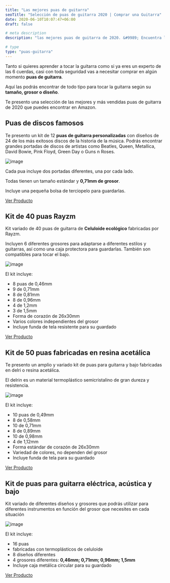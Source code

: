 ```yaml
---
title: "Las mejores puas de guitarra"
seoTitle: "Selección de puas de guitarra 2020 | Comprar una Guitarra"
date: 2020-06-10T10:07:47+06:00
draft: false

# meta description
description: "las mejores puas de guitarra de 2020. &#9989; Encuentra los mejores y más originales diseños. Puas de metallica, pink floyd, queen o beatles."

# type
type: "puas-guitarra"
---
```


Tanto si quieres aprender a tocar la guitarra como si ya eres un experto de las 6 cuerdas, casi con toda seguridad vas a necesitar comprar en algún momento **puas de guitarra**.

Aquí las podrás encontrar de todo tipo para tocar la guitarra según su **tamaño, grosor o diseño**.

Te presento una selección de las mejores y más vendidas puas de guitarra de 2020 que puedes encontrar en Amazon.

## Puas de discos famosos

Te presento un kit de 12 **puas de guitarra personalizadas** con diseños de 24 de los más exitosos discos de la historia de la música. Podrás encontrar grandes portadas de discos de artistas como Beatles, Queen, Metallica, David Bowie, Pink Floyd, Green Day o Guns n Roses.

![image](../../images/puas/puas-guitarra-portadas-discos.png)

Cada pua incluye dos portadas diferentes, una por cada lado.

Todas tienen un tamaño estándar y **0,71mm de grosor**.

Incluye una pequeña bolsa de terciopelo para guardarlas.

<div>
	<a href="https://amzn.to/3eFBBdV" class="btn" rel="nofollow" target="_blank">Ver Producto</a>
</div>

## Kit de 40 puas Rayzm

Kit variado de 40 puas de guitarra de **Celuloide ecológico** fabricadas por Rayzm.

Incluyen 6 diferentes grosores para adaptarse a diferentes estilos y guitarras, así como una caja protectora para guardarlas. También son compatibles para tocar el bajo.

![image](../../images/puas/puas-rayzm.jpg)

El kit incluye:

* 8 puas de 0,46mm
* 9 de 0,71mm
* 8 de 0,81mm
* 8 de 0,96mm
* 4 de 1,2mm
* 3 de 1,5mm
* Forma de corazón de 26x30mm
* Varios colores independientes del grosor
* Incluye funda de tela resistente para su guardado

<div>
	<a href="https://amzn.to/37llUWG" class="btn" rel="nofollow" target="_blank">Ver Producto</a>
</div>

## Kit de 50 puas fabricadas en resina acetálica

Te presento un amplio y variado kit de puas para guitarra y bajo fabricadas en delri o resina acetálica.

El delrin es un material termoplástico semicristalino de gran dureza y resistencia.

![image](../../images/puas/kit-50-puas-delrin.png)

El kit incluye:

* 10 puas de 0,49mm
* 8 de 0,58mm
* 10 de 0,71mm
* 8 de 0,89mm
* 10 de 0,98mm
* 4 de 1,12mm
* Forma estándar de corazón de 26x30mm
* Variedad de colores, no dependen del grosor
* Incluye funda de tela para su guardado

<div>
	<a href="https://amzn.to/2XSU7bY" class="btn" rel="nofollow" target="_blank">Ver Producto</a>
</div>

## Kit de puas para guitarra eléctrica, acústica y bajo

Kit variado de diferentes diseños y grosores que podrás utilizar para diferentes instrumentos en función del grosor que necesites en cada situación

![image](../../images/puas/kit-puas-cuatro-grosores.png)

El kit incluye:

* 16 puas
* fabricadas con termoplásticos de celuloide
* 8 diseños diferentes
* 4 grosores diferentes: **0,46mm; 0,71mm; 0,96mm; 1,5mm**
* Incluye caja metálica circular para su guardado

<div>
	<a href="https://amzn.to/2XrZPTi" class="btn" rel="nofollow" target="_blank">Ver Producto</a>
</div>